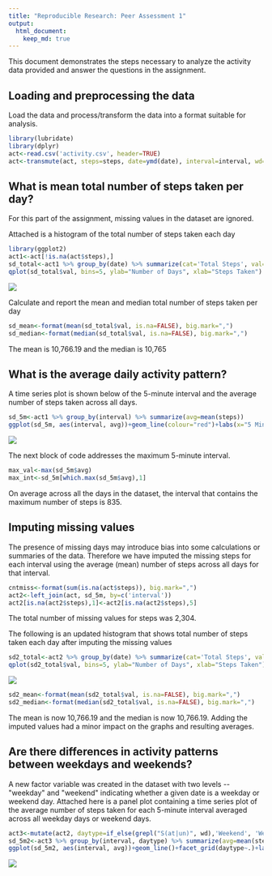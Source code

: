 ```yaml
---
title: "Reproducible Research: Peer Assessment 1"
output: 
  html_document:
    keep_md: true
---
```




This document demonstrates the steps necessary to analyze the activity data provided and answer the questions in the assignment. 

## Loading and preprocessing the data
Load the data and process/transform the data into a format suitable for analysis.

```r
library(lubridate)
library(dplyr)
act<-read.csv('activity.csv', header=TRUE)
act<-transmute(act, steps=steps, date=ymd(date), interval=interval, wd=weekdays(date))
```

## What is mean total number of steps taken per day?
For this part of the assignment, missing values in the dataset are ignored.

Attached is a histogram of the total number of steps taken each day

```r
library(ggplot2)
act1<-act[!is.na(act$steps),]
sd_total<-act1 %>% group_by(date) %>% summarize(cat='Total Steps', val=sum(steps))
qplot(sd_total$val, bins=5, ylab="Number of Days", xlab="Steps Taken")
```

![](PA1_templat_files/figure-html/unnamed-chunk-2-1.png)<!-- -->

Calculate and report the mean and median total number of steps taken per day

```r
sd_mean<-format(mean(sd_total$val, is.na=FALSE), big.mark=",")
sd_median<-format(median(sd_total$val, is.na=FALSE), big.mark=",")
```
The mean is 10,766.19 and the median is 10,765

## What is the average daily activity pattern?
A time series plot is shown below of the 5-minute interval and the average number of steps taken across all days.

```r
sd_5m<-act1 %>% group_by(interval) %>% summarize(avg=mean(steps))
ggplot(sd_5m, aes(interval, avg))+geom_line(colour="red")+labs(x="5 Minute Interval", y="Average Number of Steps")+theme_light()
```

![](PA1_templat_files/figure-html/unnamed-chunk-4-1.png)<!-- -->

The next block of code addresses the maximum 5-minute interval. 

```r
max_val<-max(sd_5m$avg)
max_int<-sd_5m[which.max(sd_5m$avg),1]
```
On average across all the days in the dataset, the interval that contains the maximum number of steps is 835.

## Imputing missing values
The presence of missing days may introduce bias into some calculations or summaries of the data. Therefore we have imputed the missing steps for each interval using the average (mean) number of steps across all days for that interval.

```r
cntmiss<-format(sum(is.na(act$steps)), big.mark=",")
act2<-left_join(act, sd_5m, by=c('interval'))
act2[is.na(act2$steps),1]<-act2[is.na(act2$steps),5]
```
The total number of missing values for steps was 2,304.

The following is an updated histogram that shows total number of steps taken each day after imputing the missing values

```r
sd2_total<-act2 %>% group_by(date) %>% summarize(cat='Total Steps', val=sum(steps))
qplot(sd2_total$val, bins=5, ylab="Number of Days", xlab="Steps Taken")
```

![](PA1_templat_files/figure-html/unnamed-chunk-7-1.png)<!-- -->

```r
sd2_mean<-format(mean(sd2_total$val, is.na=FALSE), big.mark=",")
sd2_median<-format(median(sd2_total$val, is.na=FALSE), big.mark=",")
```
The mean is now 10,766.19 and the median is now 10,766.19. Adding the imputed values had a minor impact on the graphs and resulting averages. 

## Are there differences in activity patterns between weekdays and weekends?
A new factor variable was created in the dataset with two levels -- "weekday" and "weekend" indicating whether a given date is a weekday or weekend day. 
Attached here is a panel plot containing a time series plot of the average number of steps taken for each 5-minute interval averaged across all weekday days or weekend days. 

```r
act3<-mutate(act2, daytype=if_else(grepl("S(at|un)", wd),'Weekend', 'Weekday'))
sd_5m2<-act3 %>% group_by(interval, daytype) %>% summarize(avg=mean(steps))
ggplot(sd_5m2, aes(interval, avg))+geom_line()+facet_grid(daytype~.)+labs(x="5 Minute Interval", y="Average Number of Steps")+theme_light()
```

![](PA1_templat_files/figure-html/unnamed-chunk-8-1.png)<!-- -->
